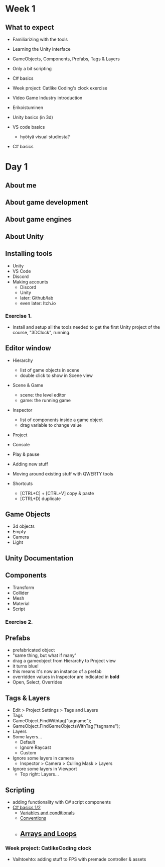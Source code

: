 # Week 1

## What to expect

- Familiarizing with the tools
- Learning the Unity interface
- GameObjects, Components, Prefabs, Tags & Layers
- Only a bit scripting
- C# basics
- Week project: Catlike Coding's clock exercise


- Video Game Industry introduction
- Erikoistuminen
- Unity basics (in 3d)
- VS code basics
	- hyötyä visual studiosta?
- C# basics

# Day 1

## About me

## About game development

## About game engines

## About Unity

## Installing tools

- Unity
- VS Code
- Discord
- Making accounts
	- Discord
	- Unity
	- later: Github/lab
	- even later: Itch.io

### Exercise 1.

- Install and setup all the tools needed to get the first Unity project of the course, "3DClock", running.

## Editor window

- Hierarchy
  - list of game objects in scene
  - double click to show in Scene view
- Scene & Game
  - scene: the level editor
  - game: the running game
- Inspector
  - list of components inside a game object
  - drag variable to change value
- Project
- Console
- Play & pause
- Adding new stuff
- Moving around existing stuff with QWERTY tools

- Shortcuts
  - [CTRL+C] + [CTRL+V] copy & paste
  - [CTRL+D] duplicate

## Game Objects
- 3d objects
- Empty
- Camera
- Light

## Unity Documentation

## Components
- Transform
- Collider
- Mesh
- Material
- Script

### Exercise 2.



## Prefabs
- prefabricated object
- "same thing, but what if many"
- drag a gameobject from Hierarchy to Project view
- it turns blue! 
- this means it's now an instance of a prefab
- overridden values in Inspector are indicated in **bold** 
- Open, Select, Overrides
## Tags & Layers
- Edit > Project Settings > Tags and Layers
- Tags
- GameObject.FindWithtag("tagname");
- GameObject.FindGameObjectsWithTag("tagname");
- Layers
- Some layers...
	- Default
	- Ignore Raycast
	- Custom
- Ignore some layers in camera
	- Inspector > Camera > Culling Mask > Layers
- Ignore some layers in Viewport
	- Top right: Layers...
## Scripting
- adding functionality with C# script components
- [C# basics 1/2](#c-basics)
	- [Variables and conditionals](#variables-and-conditionals)
	- [Conventions](#conventions)
	- [Arrays and Loops](#arrays-and-loops)
		- 


### Week project: CatlikeCoding clock

- Vaihtoehto: adding stuff to FPS with premade controller & assets